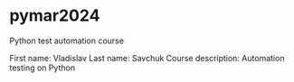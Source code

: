 # pymar2024
Python test automation course

First name: Vladislav
Last name: Savchuk
Course description: Automation testing on Python


